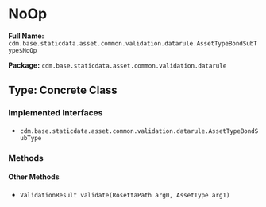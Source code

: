 # NoOp

**Full Name:** `cdm.base.staticdata.asset.common.validation.datarule.AssetTypeBondSubType$NoOp`

**Package:** `cdm.base.staticdata.asset.common.validation.datarule`

## Type: Concrete Class

### Implemented Interfaces

- `cdm.base.staticdata.asset.common.validation.datarule.AssetTypeBondSubType`

### Methods

#### Other Methods

- `ValidationResult validate(RosettaPath arg0, AssetType arg1)`

